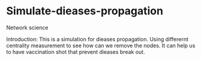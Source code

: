 # Simulate-dieases-propagation
Network science

Introduction:
This is a simulation for dieases propagation.
Using differernt centrality measurement to see how can we remove the nodes. 
It can help us to have vaccination shot that prevent dieases break out.
